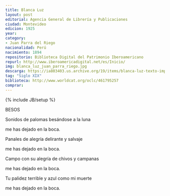 ```yaml
---
title: Blanca Luz
layout: post
editorial: Agencia General de Librería y Publicaciones   
ciudad: Montevideo
edicion: 1925
year: 
category:
- Juan Parra del Riego
nacionalidad: Perú
nacimiento: 1894
repositorio: Biblioteca Digital del Patrimonio Iberoamericano
repurl: http://www.iberoamericadigital.net/es/Inicio/
img: blanca_luz_juan_parra_riego.jpg
descarga: https://ia803403.us.archive.org/19/items/blanca-luz-texto-impreso-poemas/Blanca_Luz_Texto_impreso_poemas.pdf
tag: "Siglo XIX"
biblioteca: http://www.worldcat.org/oclc/461795257
comprar: 
---
```

{% include JB/setup %}

BESOS 

Sonidos de palomas besándose a la luna  
 
me has dejado en la boca.
 
Panales de alegría delirante y salvaje
 
me has dejado en la boca.

Campo con su alegría de chivos y campanas
 
me has dejado en la  boca.
 
Tu palidez terrible y azul como mi muerte
 
me has dejado en la boca. 
